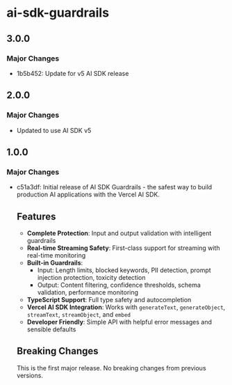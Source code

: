 # ai-sdk-guardrails

## 3.0.0

### Major Changes

- 1b5b452: Update for v5 AI SDK release

## 2.0.0

### Major Changes

- Updated to use AI SDK v5

## 1.0.0

### Major Changes

- c51a3df: Initial release of AI SDK Guardrails - the safest way to build production AI applications with the Vercel AI SDK.

  ## Features
  - **Complete Protection**: Input and output validation with intelligent guardrails
  - **Real-time Streaming Safety**: First-class support for streaming with real-time monitoring
  - **Built-in Guardrails**:
    - Input: Length limits, blocked keywords, PII detection, prompt injection protection, toxicity detection
    - Output: Content filtering, confidence thresholds, schema validation, performance monitoring
  - **TypeScript Support**: Full type safety and autocompletion
  - **Vercel AI SDK Integration**: Works with `generateText`, `generateObject`, `streamText`, `streamObject`, and `embed`
  - **Developer Friendly**: Simple API with helpful error messages and sensible defaults

  ## Breaking Changes

  This is the first major release. No breaking changes from previous versions.
